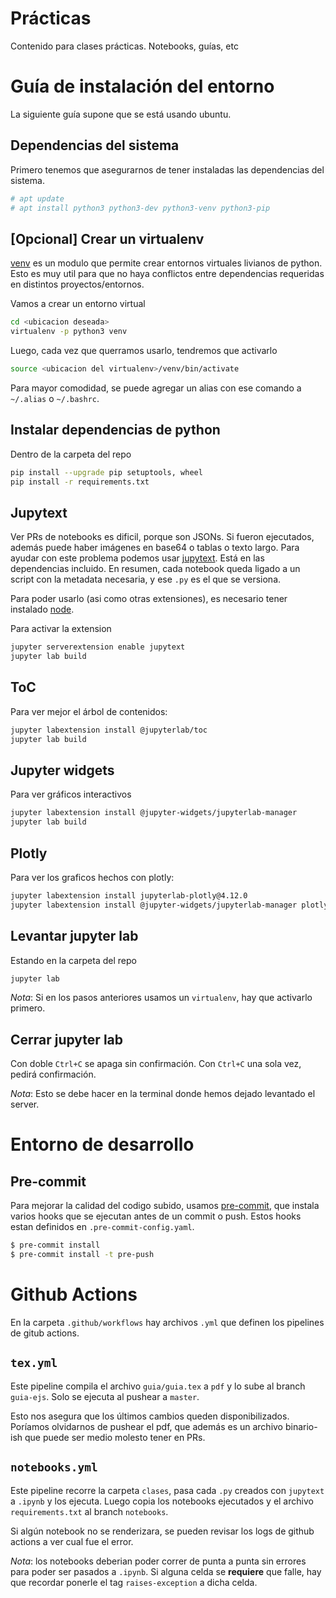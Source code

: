 # Prácticas
Contenido para clases prácticas. Notebooks, guías, etc

# Guía de instalación del entorno
La siguiente guía supone que se está usando ubuntu.

## Dependencias del sistema
Primero tenemos que asegurarnos de tener instaladas las dependencias del sistema.

```bash
# apt update
# apt install python3 python3-dev python3-venv python3-pip
```

## [Opcional] Crear un virtualenv
[venv](https://docs.python.org/3/library/venv.html) es un modulo que permite crear entornos virtuales livianos de python. Esto es muy util para que no haya conflictos entre dependencias requeridas en distintos proyectos/entornos.

Vamos a crear un entorno virtual
```bash
cd <ubicacion deseada>
virtualenv -p python3 venv
```

Luego, cada vez que querramos usarlo, tendremos que activarlo
```bash
source <ubicacion del virtualenv>/venv/bin/activate
```

Para mayor comodidad, se puede agregar un alias con ese comando a `~/.alias` o `~/.bashrc`.

## Instalar dependencias de python
Dentro de la carpeta del repo
```bash
pip install --upgrade pip setuptools, wheel
pip install -r requirements.txt
```

## Jupytext
Ver PRs de notebooks es dificil, porque son JSONs. Si fueron ejecutados, además puede haber imágenes en base64 o tablas
o texto largo. Para ayudar con este problema podemos usar [jupytext](https://jupytext.readthedocs.io/en/latest/index.html).
Está en las dependencias incluido. En resumen, cada notebook queda ligado a un script con la metadata necesaria, y ese `.py` es el que se versiona.

Para poder usarlo (asi como otras extensiones), es necesario tener instalado [node](https://nodejs.org/en/).

Para activar la extension
```bash
jupyter serverextension enable jupytext
jupyter lab build
```

## ToC
Para ver mejor el árbol de contenidos:
```bash
jupyter labextension install @jupyterlab/toc
jupyter lab build
```

## Jupyter widgets
Para ver gráficos interactivos
```bash
jupyter labextension install @jupyter-widgets/jupyterlab-manager
jupyter lab build
```

## Plotly
Para ver los graficos hechos con plotly:
```bash
jupyter labextension install jupyterlab-plotly@4.12.0
jupyter labextension install @jupyter-widgets/jupyterlab-manager plotlywidget@4.12.0
```

## Levantar jupyter lab
Estando en la carpeta del repo
```bash
jupyter lab
```

_Nota_: Si en los pasos anteriores usamos un `virtualenv`, hay que activarlo primero.

## Cerrar jupyter lab
Con doble `Ctrl+C` se apaga sin confirmación. Con `Ctrl+C` una sola vez, pedirá confirmación.

_Nota_: Esto se debe hacer en la terminal donde hemos dejado levantado el server.

# Entorno de desarrollo

## Pre-commit
Para mejorar la calidad del codigo subido, usamos [pre-commit](https://pre-commit.com), que instala varios hooks que se ejecutan
antes de un commit o push. Estos hooks estan definidos en `.pre-commit-config.yaml`.

```bash
$ pre-commit install
$ pre-commit install -t pre-push
```

# Github Actions
En la carpeta `.github/workflows` hay archivos `.yml` que definen los pipelines de gitub actions.

## `tex.yml`
Este pipeline compila el archivo `guia/guia.tex` a `pdf` y lo sube al branch `guia-ejs`. Solo se ejecuta al pushear a `master`.

Esto nos asegura que los últimos cambios queden disponibilizados. Poríamos olvidarnos de pushear el pdf, que además es un archivo binario-ish que puede ser medio molesto tener en PRs.

## `notebooks.yml`
Este pipeline recorre la carpeta `clases`, pasa cada `.py` creados con `jupytext` a `.ipynb` y los ejecuta. Luego copia los notebooks ejecutados y el archivo `requirements.txt` al branch `notebooks`.

Si algún notebook no se renderizara, se pueden revisar los logs de github actions a ver cual fue el error.

_Nota_: los notebooks deberian poder correr de punta a punta sin errores para poder ser pasados a `.ipynb`. Si alguna celda se **requiere** que falle, hay que recordar ponerle el tag `raises-exception` a dicha celda.


